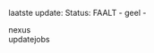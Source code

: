 laatste update: 
Status: FAALT - geel - 
<div class="service R">nexus</div><div class="service Y">updatejobs</div>